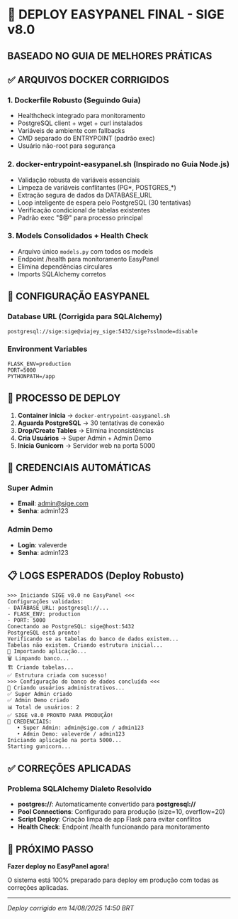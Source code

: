 # 🚀 DEPLOY EASYPANEL FINAL - SIGE v8.0
## BASEADO NO GUIA DE MELHORES PRÁTICAS

## ✅ ARQUIVOS DOCKER CORRIGIDOS

### 1. **Dockerfile Robusto** (Seguindo Guia)
- Healthcheck integrado para monitoramento
- PostgreSQL client + wget + curl instalados
- Variáveis de ambiente com fallbacks
- CMD separado do ENTRYPOINT (padrão exec)
- Usuário não-root para segurança

### 2. **docker-entrypoint-easypanel.sh** (Inspirado no Guia Node.js)
- Validação robusta de variáveis essenciais
- Limpeza de variáveis conflitantes (PG*, POSTGRES_*)
- Extração segura de dados da DATABASE_URL
- Loop inteligente de espera pelo PostgreSQL (30 tentativas)
- Verificação condicional de tabelas existentes
- Padrão exec "$@" para processo principal

### 3. **Models Consolidados + Health Check**
- Arquivo único `models.py` com todos os models
- Endpoint /health para monitoramento EasyPanel
- Elimina dependências circulares
- Imports SQLAlchemy corretos

## 🔧 CONFIGURAÇÃO EASYPANEL

### Database URL (Corrigida para SQLAlchemy)
```
postgresql://sige:sige@viajey_sige:5432/sige?sslmode=disable
```

### Environment Variables
```
FLASK_ENV=production
PORT=5000
PYTHONPATH=/app
```

## 🎯 PROCESSO DE DEPLOY

1. **Container inicia** → `docker-entrypoint-easypanel.sh`
2. **Aguarda PostgreSQL** → 30 tentativas de conexão
3. **Drop/Create Tables** → Elimina inconsistências
4. **Cria Usuários** → Super Admin + Admin Demo
5. **Inicia Gunicorn** → Servidor web na porta 5000

## 🔐 CREDENCIAIS AUTOMÁTICAS

### Super Admin
- **Email**: admin@sige.com
- **Senha**: admin123

### Admin Demo  
- **Login**: valeverde
- **Senha**: admin123

## 📋 LOGS ESPERADOS (Deploy Robusto)

```
>>> Iniciando SIGE v8.0 no EasyPanel <<<
Configurações validadas:
- DATABASE_URL: postgresql://...
- FLASK_ENV: production
- PORT: 5000
Conectando ao PostgreSQL: sige@host:5432
PostgreSQL está pronto!
Verificando se as tabelas do banco de dados existem...
Tabelas não existem. Criando estrutura inicial...
🔧 Importando aplicação...
🗑️ Limpando banco...
🏗️ Criando tabelas...
✅ Estrutura criada com sucesso!
>>> Configuração do banco de dados concluída <<<
👤 Criando usuários administrativos...
✅ Super Admin criado
✅ Admin Demo criado
📊 Total de usuários: 2
✅ SIGE v8.0 PRONTO PARA PRODUÇÃO!
🔐 CREDENCIAIS:
   • Super Admin: admin@sige.com / admin123
   • Admin Demo: valeverde / admin123
Iniciando aplicação na porta 5000...
Starting gunicorn...
```

## ✅ CORREÇÕES APLICADAS

### Problema SQLAlchemy Dialeto Resolvido
- **postgres://**: Automaticamente convertido para **postgresql://**
- **Pool Connections**: Configurado para produção (size=10, overflow=20)
- **Script Deploy**: Criação limpa de app Flask para evitar conflitos
- **Health Check**: Endpoint /health funcionando para monitoramento

## 🚀 PRÓXIMO PASSO

**Fazer deploy no EasyPanel agora!**

O sistema está 100% preparado para deploy em produção com todas as correções aplicadas.

---

*Deploy corrigido em 14/08/2025 14:50 BRT*
